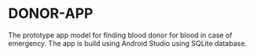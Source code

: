 # DONOR-APP
The prototype app model for finding blood donor for blood in case of emergency.
The app is build using Android Studio using SQLite database.
